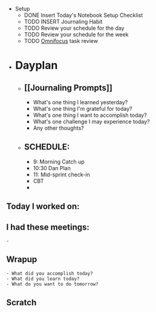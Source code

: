 - Setup
	- DONE Insert Today's Notebook Setup Checklist
	- TODO INSERT Journaling Habit
	- TODO Review your schedule for the day
	- TODO Review your schedule for the week
	- TODO [Omnifocus](omnifocus://) task review
- # Dayplan
	- ## [[Journaling Prompts]]
		- What's one thing I learned yesterday?
		- What's one thing I'm grateful for today?
		- What's one thing I want to accomplish today?
		- What's one challenge I may experience today?
		- Any other thoughts?
	- ## SCHEDULE:
		- 9: Morning Catch up
		- 10:30 Dan Plan
		- 11: Mid-sprint check-in
		- CBT
		-
## Today I worked on:
## I had these meetings:
	-
## Wrapup
	- What did you accomplish today?
	- What did you learn today?
	- What do you want to do tomorrow?
## Scratch